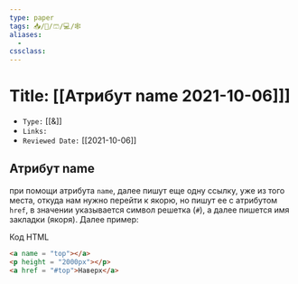 ```yaml
---
type: paper
tags: 📥️/📜️/🩳/💻/🕸
aliases:
  - 
cssclass: 
---
```




# Title: **[[Атрибут name 2021-10-06]]]**
- `Type:` [[&]]
- `Links:`
- `Reviewed Date:` [[2021-10-06]]


## Атрибут name

при помощи атрибута `name`, далее пишут еще одну ссылку, уже из того места, откуда нам нужно перейти к якорю, но пишут ее с атрибутом `href`, в значении указывается символ решетка (`#`), а далее пишется имя закладки (якоря). Далее пример:

Код HTML

```html
<a name = "top"></a>
<p height = "2000px"></p>
<a href = "#top">Наверх</a>
```